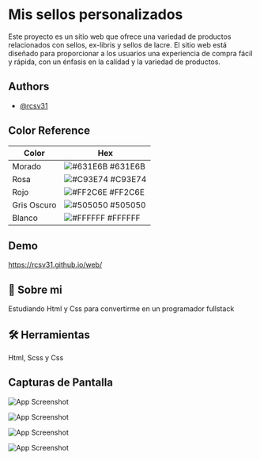 
# Mis sellos personalizados

Este proyecto es un sitio web que ofrece una variedad de productos relacionados con sellos, ex-libris y sellos de lacre. El sitio web está diseñado para proporcionar a los usuarios una experiencia de compra fácil y rápida, con un énfasis en la calidad y la variedad de productos.



## Authors

- [@rcsv31](https://github.com/rcsv31/)

## Color Reference

| Color             | Hex                                                                |
| ----------------- | ------------------------------------------------------------------ |
| Morado | ![#631E6B](https://via.placeholder.com/10/631E6B/?text=+") #631E6B |
| Rosa | ![#C93E74](https://via.placeholder.com/10/C93E74?text=+) #C93E74 |
| Rojo | ![#FF2C6E](https://via.placeholder.com/10/FF2C6E?text=+) #FF2C6E |
| Gris Oscuro | ![#505050](https://via.placeholder.com/10/505050?text=+) #505050 |
| Blanco | ![#FFFFFF](https://via.placeholder.com/10/FFFFFF?text=+) #FFFFFF |


## Demo

https://rcsv31.github.io/web/


## 🚀 Sobre mi
Estudiando Html y Css para convertirme en un programador fullstack


## 🛠 Herramientas
Html, Scss y Css


## Capturas de Pantalla

![App Screenshot](https://i.ibb.co/pJrXNqb/contacto.jpg/468x300?text=App+Screenshot+Here)

![App Screenshot](https://i.ibb.co/gW1hsGz/exlibris.jpg/468x300?text=App+Screenshot+Here)

![App Screenshot](https://i.ibb.co/MCKCTLJ/lacre.jpg/468x300?text=App+Screenshot+Here)

![App Screenshot](https://i.ibb.co/HpPmgrz/incio.jpg/468x300?text=App+Screenshot+Here)
